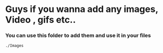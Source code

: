 # Guys if you wanna add any images, Video , gifs etc.. 
### You can use this folder to add them and use it in your files
`./Images` 